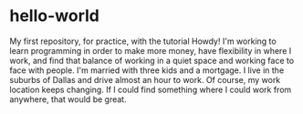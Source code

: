 # hello-world
My first repository, for practice, with the tutorial
Howdy!
I'm working to learn programming in order to make more money, have flexibility in where I work, and find that balance of working in a quiet space and working face to face with people. I'm married with three kids and a mortgage.  I live in the suburbs of Dallas and drive almost an hour to work.  Of course, my work location keeps changing.  If I could find something where I could work from anywhere, that would be great.
